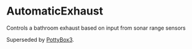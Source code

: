 # AutomaticExhaust
Controls a bathroom exhaust based on input from sonar range sensors

Superseded by [PottyBox3](https://github.com/abraha2d/PottyBox3).
